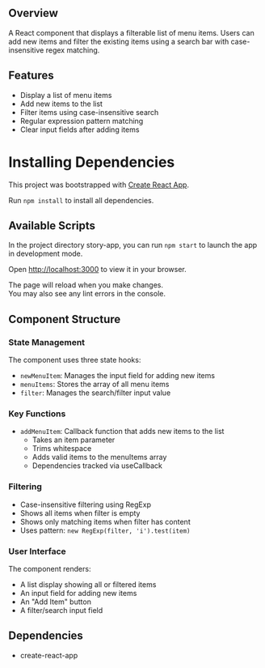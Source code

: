 ## Overview

A React component that displays a filterable list of menu items. Users can add new items and filter the existing items using a search bar with case-insensitive regex matching.

## Features

- Display a list of menu items
- Add new items to the list
- Filter items using case-insensitive search
- Regular expression pattern matching
- Clear input fields after adding items

# Installing Dependencies

This project was bootstrapped with [Create React App](https://github.com/facebook/create-react-app).

Run `npm install` to install all dependencies.

## Available Scripts

In the project directory story-app, you can run `npm start` to launch the app in development mode.

Open [http://localhost:3000](http://localhost:3000) to view it in your browser.

The page will reload when you make changes.\
You may also see any lint errors in the console.

## Component Structure

### State Management

The component uses three state hooks:
- `newMenuItem`: Manages the input field for adding new items
- `menuItems`: Stores the array of all menu items
- `filter`: Manages the search/filter input value

### Key Functions

- `addMenuItem`: Callback function that adds new items to the list
  - Takes an item parameter
  - Trims whitespace
  - Adds valid items to the menuItems array
  - Dependencies tracked via useCallback

### Filtering

- Case-insensitive filtering using RegExp
- Shows all items when filter is empty
- Shows only matching items when filter has content
- Uses pattern: `new RegExp(filter, 'i').test(item)`

### User Interface

The component renders:

- A list display showing all or filtered items
- An input field for adding new items
- An "Add Item" button
- A filter/search input field

## Dependencies

- create-react-app

